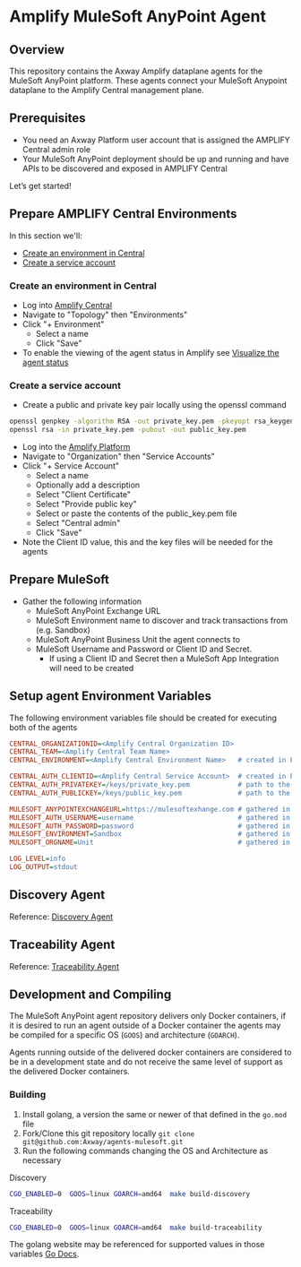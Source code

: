 # Amplify MuleSoft AnyPoint Agent

## Overview

This repository contains the Axway Amplify dataplane agents for the MuleSoft AnyPoint platform. These agents connect your MuleSoft Anypoint dataplane to the Amplify Central management plane.

## Prerequisites

* You need an Axway Platform user account that is assigned the AMPLIFY Central admin role
* Your MuleSoft AnyPoint deployment should be up and running and have APIs to be discovered and exposed in AMPLIFY Central

Let’s get started!

## Prepare AMPLIFY Central Environments

In this section we'll:

* [Create an environment in Central](#create-an-environment-in-central)
* [Create a service account](#create-a-service-account)

### Create an environment in Central

* Log into [Amplify Central](https://apicentral.axway.com)
* Navigate to "Topology" then "Environments"
* Click "+ Environment"
  * Select a name
  * Click "Save"
* To enable the viewing of the agent status in Amplify see [Visualize the agent status](https://docs.axway.com/bundle/amplify-central/page/docs/connect_manage_environ/environment_agent_resources/index.html#add-your-agent-resources-to-the-environment)

### Create a service account

* Create a public and private key pair locally using the openssl command

```sh
openssl genpkey -algorithm RSA -out private_key.pem -pkeyopt rsa_keygen_bits: 2048
openssl rsa -in private_key.pem -pubout -out public_key.pem
```

* Log into the [Amplify Platform](https://platform.axway.com)
* Navigate to "Organization" then "Service Accounts"
* Click "+ Service Account"
  * Select a name
  * Optionally add a description
  * Select "Client Certificate"
  * Select "Provide public key"
  * Select or paste the contents of the public_key.pem file
  * Select "Central admin"
  * Click "Save"
* Note the Client ID value, this and the key files will be needed for the agents

## Prepare MuleSoft

* Gather the following information
  * MuleSoft AnyPoint Exchange URL
  * MuleSoft Environment name to discover and track transactions from (e.g. Sandbox)
  * MuleSoft AnyPoint Business Unit the agent connects to
  * MuleSoft Username and Password or Client ID and Secret.
    * If using a Client ID and Secret then a MuleSoft App Integration will need to be created

## Setup agent Environment Variables

The following environment variables file should be created for executing both of the agents

```ini
CENTRAL_ORGANIZATIONID=<Amplify Central Organization ID>
CENTRAL_TEAM=<Amplify Central Team Name>
CENTRAL_ENVIRONMENT=<Amplify Central Environment Name>   # created in Prepare AMPLIFY Central Environments step

CENTRAL_AUTH_CLIENTID=<Amplify Central Service Account>  # created in Prepare AMPLIFY Central Environments step
CENTRAL_AUTH_PRIVATEKEY=/keys/private_key.pem            # path to the key file created with openssl
CENTRAL_AUTH_PUBLICKEY=/keys/public_key.pem              # path to the key file created with openssl

MULESOFT_ANYPOINTEXCHANGEURL=https://mulesoftexhange.com # gathered in Prepare MuleSoft step
MULESOFT_AUTH_USERNAME=username                          # gathered in Prepare MuleSoft step
MULESOFT_AUTH_PASSWORD=password                          # gathered in Prepare MuleSoft step
MULESOFT_ENVIRONMENT=Sandbox                             # gathered in Prepare MuleSoft step
MULESOFT_ORGNAME=Unit                                    # gathered in Prepare MuleSoft step

LOG_LEVEL=info
LOG_OUTPUT=stdout
```

## Discovery Agent

Reference: [Discovery Agent](/README_discovery.md)

## Traceability Agent

Reference: [Traceability Agent](/README_traceability.md)

## Development and Compiling

The MuleSoft AnyPoint agent repository delivers only Docker containers, if it is desired to run an agent outside of a Docker container the agents may be compiled for a specific OS (`GOOS`) and architecture (`GOARCH`).

Agents running outside of the delivered docker containers are considered to be in a development state and do not receive the same level of support as the delivered Docker containers.

### Building

1. Install golang, a version the same or newer of that defined in the `go.mod` file
2. Fork/Clone this git repository locally `git clone git@github.com:Axway/agents-mulesoft.git`
3. Run the following commands changing the OS and Architecture as necessary

Discovery

```bash
CGO_ENABLED=0  GOOS=linux GOARCH=amd64  make build-discovery
```

Traceability

```bash
CGO_ENABLED=0  GOOS=linux GOARCH=amd64  make build-traceability
```

The golang website may be referenced for supported values in those variables [Go Docs](https://pkg.go.dev/internal/platform).
